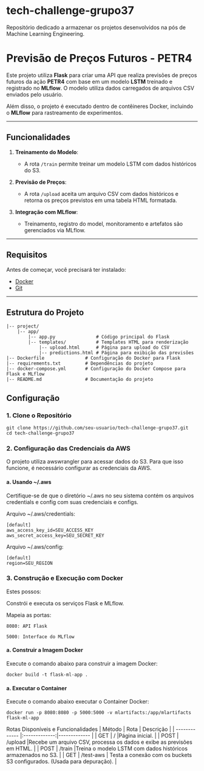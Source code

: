 # tech-challenge-grupo37
Repositório dedicado a armazenar os projetos desenvolvidos na pós de Machine Learning Engineering.

# Previsão de Preços Futuros - PETR4

Este projeto utiliza **Flask** para criar uma API que realiza previsões de preços futuros da ação **PETR4** com base em um modelo **LSTM** treinado e registrado no **MLflow**. O modelo utiliza dados carregados de arquivos CSV enviados pelo usuário. 

Além disso, o projeto é executado dentro de contêineres Docker, incluindo o **MLflow** para rastreamento de experimentos.

---

## Funcionalidades

1. **Treinamento do Modelo**:
   - A rota `/train` permite treinar um modelo LSTM com dados históricos do S3.

2. **Previsão de Preços**:
   - A rota `/upload` aceita um arquivo CSV com dados históricos e retorna os preços previstos em uma tabela HTML formatada.

3. **Integração com MLflow**:
   - Treinamento, registro do model, monitoramento e artefatos são gerenciados via MLflow.

---

## Requisitos

Antes de começar, você precisará ter instalado:

- [Docker](https://www.docker.com/)
- [Git](https://git-scm.com/)

---

## Estrutura do Projeto
    |-- project/
        |-- app/
            |-- app.py               # Código principal do Flask
            |-- templates/           # Templates HTML para renderização
                |-- upload.html      # Página para upload do CSV
                |-- predictions.html # Página para exibição das previsões
    |-- Dockerfile               # Configuração do Docker para Flask
    |-- requirements.txt         # Dependências do projeto
    |-- docker-compose.yml       # Configuração do Docker Compose para Flask e MLflow
    |-- README.md                # Documentação do projeto



## Configuração

### 1. Clone o Repositório

```
git clone https://github.com/seu-usuario/tech-challenge-grupo37.git
cd tech-challenge-grupo37
```

### 2. Configuração das Credenciais da AWS
O projeto utiliza awswrangler para acessar dados do S3. Para que isso funcione, é necessário configurar as credenciais da AWS.

#### a. Usando ~/.aws

Certifique-se de que o diretório ~/.aws no seu sistema contém os arquivos credentials e config com suas credenciais e configs.

Arquivo ~/.aws/credentials:
```
[default]
aws_access_key_id=SEU_ACCESS_KEY
aws_secret_access_key=SEU_SECRET_KEY
```

Arquivo ~/.aws/config:
```
[default]
region=SEU_REGION
```

### 3. Construção e Execução com Docker
Estes possos:

Constrói e executa os serviços Flask e MLflow.

Mapeia as portas:

    8080: API Flask
    
    5000: Interface do MLflow
#### a. Construir a Imagem Docker
Execute o comando abaixo para construir a imagem Docker:
```
docker build -t flask-ml-app .
```

#### a. Executar o Container
Execute o comando abaixo executar o Container Docker:
```
docker run -p 8080:8080 -p 5000:5000 -v mlartifacts:/app/mlartifacts flask-ml-app
```


Rotas Disponíveis e Funcionalidades
| Método  | Rota | Descrição  |
| ------------- |:-------------:|-------------  |
| GET      | /     |Página inicial.  |
| POST      | /upload     |Recebe um arquivo CSV, processa os dados e exibe as previsões em HTML.  |
| POST     | /train     |Treina o modelo LSTM com dados históricos armazenados no S3.  |
| GET     | /test-aws     |	Testa a conexão com os buckets S3 configurados. (Usada para depuração).  |
